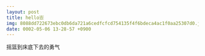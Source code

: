 ```yaml
---
layout: post
title: hello🈴️
img: 8088dd722673ebc0db6da721a6cedfcfcd754135f4f6bdeca4ac1f0aa25307d0.jpg
date: 0002-05-06 13-28-57 +0900
---
```

摇篮到床底下去的勇气